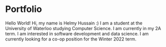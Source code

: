 # Portfolio
Hello World! Hi, my name is Helmy Hussain :) I am a student at the University of Waterloo studying Computer Science. I am currently in my 2A term. I am interested in software development and data science. I am currently looking for a co-op position for the Winter 2022 term.
